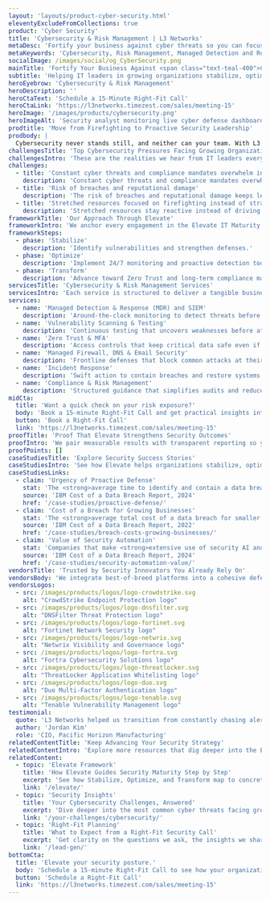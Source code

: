 ```yaml
---
layout: 'layouts/product-cyber-security.html'
eleventyExcludeFromCollections: true
product: 'Cyber Security'
title: 'Cybersecurity & Risk Management | L3 Networks'
metaDesc: 'Fortify your business against cyber threats so you can focus on growth. L3 Networks stabilizes, optimizes, and transforms security programs with the Elevate Framework.'
metaKeywords: 'Cybersecurity, Risk Management, Managed Detection and Response, SIEM, Zero Trust, Vulnerability Management, Compliance'
socialImage: /images/social/og_CyberSecurity.png
mainTitle: 'Fortify Your Business Against <span class="text-teal-400">Cyber Threats</span> So You Can Focus on Growth'
subtitle: 'Helping IT leaders in growing organizations stabilize, optimize, and transform their security posture with the Elevate Framework'
heroEyebrow: 'Cybersecurity & Risk Management'
heroDescription: ''
heroCtaText: 'Schedule a 15-Minute Right-Fit Call'
heroCtaLink: 'https://l3networks.timezest.com/sales/meeting-15'
heroImage: '/images/products/cybersecurity.png'
heroImageAlt: 'Security analyst monitoring live cyber defense dashboards'
prodtitle: 'Move from Firefighting to Proactive Security Leadership'
prodbody: |
  Cybersecurity never stands still, and neither can your team. With L3 Networks, you gain a partner that meets you where you are today and guides you toward the mature, resilient program your business needs. Our seasoned advisors, proven processes, and Elevate IT Maturity Framework keep every initiative tied to risk reduction and business priorities—so you can show leadership clear progress while staying ready for whatever comes next.
challengesTitle: 'Top Cybersecurity Pressures Facing Growing Organizations'
challengesIntro: 'These are the realities we hear from IT leaders every day.'
challenges:
  - title: 'Constant cyber threats and compliance mandates overwhelm in-house IT teams'
    description: 'Constant cyber threats and compliance mandates overwhelm in-house IT teams.'
  - title: 'Risk of breaches and reputational damage'
    description: 'The risk of breaches and reputational damage keeps leadership on edge.'
  - title: 'Stretched resources focused on firefighting instead of strategy'
    description: 'Stretched resources stay reactive instead of driving long-term security strategy.'
frameworkTitle: 'Our Approach Through Elevate'
frameworkIntro: 'We anchor every engagement in the Elevate IT Maturity Framework so you can see exactly how your security posture matures over time.'
frameworkSteps:
  - phase: 'Stabilize'
    description: 'Identify vulnerabilities and strengthen defenses.'
  - phase: 'Optimize'
    description: 'Implement 24/7 monitoring and proactive detection tools.'
  - phase: 'Transform'
    description: 'Advance toward Zero Trust and long-term compliance maturity.'
servicesTitle: 'Cybersecurity & Risk Management Services'
servicesIntro: 'Each service is structured to deliver a tangible business outcome you can measure within the Elevate framework.'
services:
  - name: 'Managed Detection & Response (MDR) and SIEM'
    description: 'Around-the-clock monitoring to detect threats before they cause damage.'
  - name: 'Vulnerability Scanning & Testing'
    description: 'Continuous testing that uncovers weaknesses before attackers find them.'
  - name: 'Zero Trust & MFA'
    description: 'Access controls that keep critical data safe even if credentials are compromised.'
  - name: 'Managed Firewall, DNS & Email Security'
    description: 'Frontline defenses that block common attacks at their entry points.'
  - name: 'Incident Response'
    description: 'Swift action to contain breaches and restore systems quickly.'
  - name: 'Compliance & Risk Management'
    description: 'Structured guidance that simplifies audits and reduces business risk.'
midCta:
  title: 'Want a quick check on your risk exposure?'
  body: 'Book a 15-minute Right-Fit Call and get practical insights into your security gaps.'
  button: 'Book a Right-Fit Call'
  link: 'https://l3networks.timezest.com/sales/meeting-15'
proofTitle: 'Proof That Elevate Strengthens Security Outcomes'
proofIntro: 'We pair measurable results with transparent reporting so you can show progress to leadership and auditors.'
proofPoints: []
caseStudiesTitle: 'Explore Security Success Stories'
caseStudiesIntro: 'See how Elevate helps organizations stabilize, optimize, and transform their security programs.'
caseStudiesLinks:
  - claim: 'Urgency of Proactive Defense'
    stat: 'The <strong>average time to identify and contain a data breach is 258 days.</strong> Breaches that take longer than 200 days cost <strong>$1.12 million more</strong> than those contained in less time.'
    source: 'IBM Cost of a Data Breach Report, 2024'
    href: '/case-studies/proactive-defense/'
  - claim: 'Cost of a Breach for Growing Businesses'
    stat: 'The <strong>average total cost of a data breach for smaller companies</strong> (500 employees or less) increased to <strong>$3.31 million</strong> in 2022.'
    source: 'IBM Cost of a Data Breach Report, 2022'
    href: '/case-studies/breach-costs-growing-businesses/'
  - claim: 'Value of Security Automation'
    stat: 'Companies that make <strong>extensive use of security AI and automation tools</strong> saw <strong>$2.2 million lower</strong> in average breach costs.'
    source: 'IBM Cost of a Data Breach Report, 2024'
    href: '/case-studies/security-automation-value/'
vendorsTitle: 'Trusted by Security Innovators You Already Rely On'
vendorsBody: 'We integrate best-of-breed platforms into a cohesive defense strategy aligned to your policies and industry requirements.'
vendorsLogos:
  - src: /images/products/logos/logo-crowdstrike.svg
    alt: "CrowdStrike Endpoint Protection logo"
  - src: /images/products/logos/logo-dnsfilter.svg
    alt: "DNSFilter Threat Protection logo"
  - src: /images/products/logos/logo-fortinet.svg
    alt: "Fortinet Network Security logo"
  - src: /images/products/logos/logo-netwrix.svg
    alt: "Netwrix Visibility and Governance logo"
  - src: /images/products/logos/logo-fortra.svg
    alt: "Fortra Cybersecurity Solutions logo"
  - src: /images/products/logos/logo-threatlocker.svg
    alt: "ThreatLocker Application Whitelisting logo"
  - src: /images/products/logos/logo-duo.svg
    alt: "Duo Multi-Factor Authentication logo"
  - src: /images/products/logos/logo-tenable.svg
    alt: "Tenable Vulnerability Management logo"
testimonial:
  quote: 'L3 Networks helped us transition from constantly chasing alerts to confidently leading a proactive security program backed by real metrics.'
  author: 'Jordan Kim'
  role: 'CIO, Pacific Horizon Manufacturing'
relatedContentTitle: 'Keep Advancing Your Security Strategy'
relatedContentIntro: 'Explore more resources that dig deeper into the Elevate approach and modern cyber defense.'
relatedContent:
  - topic: 'Elevate Framework'
    title: 'How Elevate Guides Security Maturity Step by Step'
    excerpt: 'See how Stabilize, Optimize, and Transform map to concrete security initiatives and executive-ready reporting.'
    link: '/elevate/'
  - topic: 'Security Insights'
    title: 'Your Cybersecurity Challenges, Answered'
    excerpt: 'Dive deeper into the most common cyber threats facing growing organizations and how to address them.'
    link: '/your-challenges/cybersecurity/'
  - topic: 'Right-Fit Planning'
    title: 'What to Expect from a Right-Fit Security Call'
    excerpt: 'Get clarity on the questions we ask, the insights we share, and how quickly you can act on the findings.'
    link: '/lead-gen/'
bottomCta:
  title: 'Elevate your security posture.'
  body: 'Schedule a 15-minute Right-Fit Call to see how your organization measures up on the Elevate path.'
  button: 'Schedule a Right-Fit Call'
  link: 'https://l3networks.timezest.com/sales/meeting-15'
---
```

